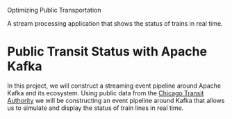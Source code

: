 Optimizing Public Transportation

A stream processing application that shows the status of trains in real time.


# Public Transit Status with Apache Kafka 
In this project, we will construct a streaming event pipeline around Apache Kafka and its ecosystem. Using public data from the [Chicago Transit Authority](https://www.transitchicago.com/data/) we will be constructing an event pipeline around Kafka that allows us to simulate and display the status of train lines in real time.